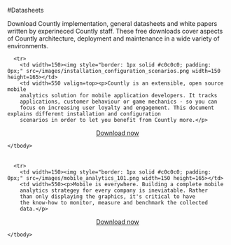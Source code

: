#Datasheets

Download Countly implementation, general datasheets and white papers written by experineced Countly staff. 
These free downloads cover aspects of Countly architecture, deployment and maintenance in a wide 
variety of environments.



  <table class="static">
      <tbody>

      <tr>
        <td width=150><img style="border: 1px solid #c0c0c0; padding: 0px;" src=/images/installation_configuration_scenarios.png width=150 height=165></td>
        <td width=550 valign=top><p>Countly is an extensible, open source mobile
        analytics solution for mobile application developers. It tracks
        applications, customer behaviour or game mechanics - so you can
        focus on increasing user loyalty and engagement. This document explains different installation and configuration        
        scenarios in order to let you benefit from Countly more.</p>


<center><p><a class="sign-in" href=/products/editions/download>Download now</a></p></center>
        </td>
      </tr>

    </tbody>
  </table>


  <table class="static">
      <tbody>

      <tr>
        <td width=150><img style="border: 1px solid #c0c0c0; padding: 0px;" src=/images/mobile_analytics_101.png width=150 height=165></td>
        <td width=550><p>Mobile is everywhere. Building a complete mobile
        analytics strategey for every company is ineviatable. Rather
        than only displaying the graphics, it's critical to have 
        the know-how to monitor, measure and benchmark the collected
        data.</p>

<center><p><a class="sign-in" href=/products/editions/download>Download now</a></p></center>
        </td>
      </tr>

    </tbody>
  </table>
